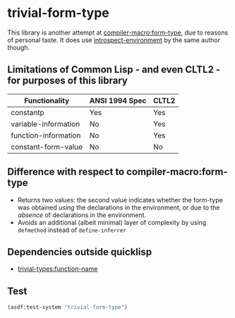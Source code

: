 # trivial-form-type

This library is another attempt at [compiler-macro:form-type](https://github.com/Bike/compiler-macro), due to reasons of personal taste. It does use [introspect-environment](https://github.com/Bike/introspect-environment) by the same author though.

## Limitations of Common Lisp - and even CLTL2 - for purposes of this library

| Functionality        | ANSI 1994 Spec | CLTL2 |
|----------------------|----------------|-------|
| constantp            | Yes            | Yes   |
| variable-information | No             | Yes   |
| function-information | No             | Yes   |
| constant-form-value  | No             | No    |

## Difference with respect to compiler-macro:form-type

- Returns two values: the second value indicates whether the form-type was obtained *using* the declarations in the environment, or due to the *absence* of declarations in the environment.
- Avoids an additional (albeit minimal) layer of complexity by using `defmethod` instead of `define-inferrer`

## Dependencies outside quicklisp

- [trivial-types:function-name](https://github.com/digikar99/trivial-types)

## Test

```lisp
(asdf:test-system "trivial-form-type")
```
